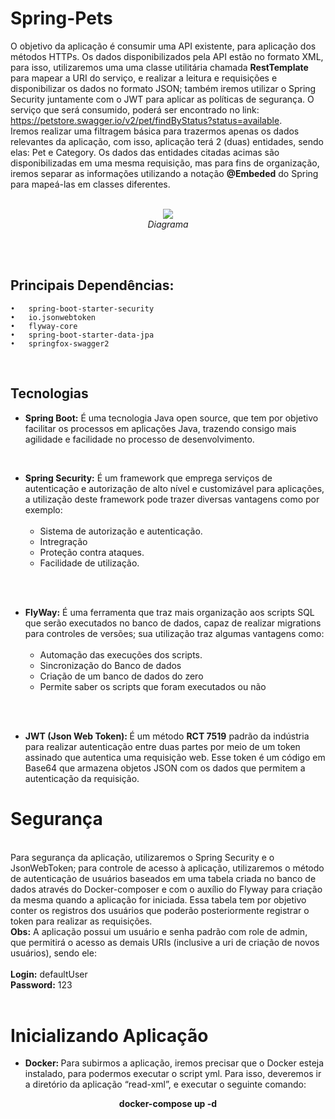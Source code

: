 # Spring-Pets
O objetivo da aplicação é consumir uma API existente, para aplicação dos métodos HTTPs. Os dados disponibilizados pela API estão no formato XML, para isso, utilizaremos uma uma classe utilitária chamada <b>RestTemplate</b> para mapear a URI do serviço, e realizar a leitura e requisições e disponibilizar os dados no formato JSON; também iremos utilizar o Spring Security juntamente com o JWT para aplicar as políticas de segurança.
O serviço que será consumido, poderá ser encontrado no 
link: https://petstore.swagger.io/v2/pet/findByStatus?status=available.
<br/>
Iremos realizar uma filtragem básica para trazermos apenas os dados relevantes da aplicação, com isso, aplicação terá 2 (duas) entidades, sendo elas: Pet e Category. 
Os dados das entidades citadas acimas são disponibilizadas em uma mesma requisição, mas para fins de organização, iremos separar as informações utilizando a notação <b>@Embeded</b> do Spring para mapeá-las em classes diferentes.<br/><br/>


<p align="center">
    <img src="https://user-images.githubusercontent.com/31626353/154784060-670b577a-a130-429f-890d-a7dba784e654.png" /><br/>
    <em>Diagrama</em>
</p>

<br/>
<br/>

## Principais Dependências:
    •	spring-boot-starter-security
    •	io.jsonwebtoken
    •	flyway-core
    •	spring-boot-starter-data-jpa
    •	springfox-swagger2

<br/>

## Tecnologias

<ul>
    <li><b>Spring Boot:</b> É uma tecnologia Java open source, que tem por objetivo 
        facilitar os processos em aplicações Java, trazendo consigo mais agilidade e facilidade no processo de desenvolvimento.</li>
</ul>

<br/>

<ul>
 <li><b>Spring Security:</b> É um framework que emprega serviços de autenticação e autorização 
de alto nível e customizável para aplicações, a utilização deste framework pode trazer
diversas vantagens como por exemplo:<br/>
      <ul><br/>
     <li>Sistema de autorização e autenticação.</li>
     <li>Intregração</li>
     <li>Proteção contra ataques.</li>
      <li>Facilidade de utilização.</li>
 </ul>
</li>
 </ul>
 
<br/>
<br/>


<ul>
 <li><b>FlyWay:</b> É uma ferramenta que traz mais organização aos scripts SQL que serão executados no banco de dados, capaz de realizar migrations para controles de versões; sua utilização traz algumas vantagens como:
      <ul><br/>
     <li>Automação das execuções dos scripts.</li>
     <li>Sincronização do Banco de dados</li>
     <li>Criação de um banco de dados do zero</li>
      <li>Permite saber os scripts que foram executados ou não</li>
 </ul>
</li>
 </ul>

<br/>
<br/>

<ul>
    <li><b>JWT (Json Web Token): </b> É um método <b>RCT 7519</b> padrão da indústria para realizar autenticação entre duas partes por meio de um token assinado que autentica uma requisição web. Esse token é um código em Base64 que armazena objetos JSON com os dados que permitem a autenticação da requisição.</li>
</ul>



# Segurança
<br/>
Para segurança da aplicação, utilizaremos o Spring Security e o JsonWebToken; para controle de acesso à aplicação, utilizaremos o método de autenticação de usuários baseados em uma tabela criada no banco de dados através do Docker-composer e com o auxílio do Flyway para criação da mesma quando a aplicação for iniciada. Essa tabela tem por objetivo conter os registros dos usuários que poderão posteriormente registrar o token para realizar as requisições.
<br/>
<b>Obs:</b> A aplicação possui um usuário e senha padrão com role de admin, que permitirá o acesso as demais URIs (inclusive a uri de criação de novos usuários), sendo ele:<br/>
<br/>
<b>Login:</b> defaultUser<br/>
<b>Password:</b> 123

<br/>

<br/>


# Inicializando Aplicação


<ul>
    <li><b>Docker: </b> Para subirmos a aplicação, iremos precisar que o Docker esteja instalado, para podermos executar o script yml. Para isso, deveremos ir a diretório da aplicação “read-xml”, e executar o seguinte comando:</li>
</ul>


<div align="center">
    <b> docker-compose up -d</b>
</div>


    


